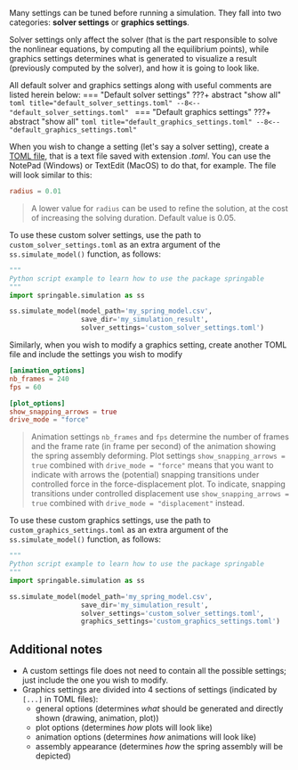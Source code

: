 Many settings can be tuned before running a simulation. They fall into two categories: **solver settings**
or **graphics settings**.

Solver settings only affect the solver (that is the part responsible to solve the nonlinear equations,
by computing all the equilibrium points), while graphics settings determines what is generated to visualize a result
(previously computed by the solver), and how it is going to look like.

All default solver and graphics settings along with useful comments are listed herein below:
=== "Default solver settings"
    ???+ abstract "show all"
        ```toml title="default_solver_settings.toml"
        --8<-- "default_solver_settings.toml"
        ``` 
=== "Default graphics settings"
    ???+ abstract "show all"
        ```toml title="default_graphics_settings.toml"
        --8<-- "default_graphics_settings.toml"
        ```

When you wish to change a setting (let's say a solver setting),
create a [TOML file](https://toml.io/en/), that is a text file saved with extension *.toml*. You can use the NotePad (Windows)
or TextEdit (MacOS) to do that, for example. The file will look similar to this:
```toml title="custom_solver_settings.toml"
radius = 0.01
```
> A lower value for `radius` can be used to refine the solution,
> at the cost of increasing the solving duration. Default value is 0.05.

To use these custom solver settings, use the path to `custom_solver_settings.toml`
as an extra argument of the `ss.simulate_model()` function, as follows:

```python title="my_first_simulation.py"
"""
Python script example to learn how to use the package springable
"""
import springable.simulation as ss

ss.simulate_model(model_path='my_spring_model.csv',
                  save_dir='my_simulation_result',
                  solver_settings='custom_solver_settings.toml')
```


Similarly, when you wish to modify a graphics setting, create another TOML file and include the settings you wish to modify
```toml title="custom_graphics_settings.toml"
[animation_options]
nb_frames = 240
fps = 60

[plot_options]
show_snapping_arrows = true
drive_mode = "force"
```

> Animation settings `nb_frames` and `fps` determine the number of frames and the frame rate (in frame per second) of the animation showing
> the spring assembly deforming. Plot settings `show_snapping_arrows = true` combined with `drive_mode = "force"` means that
> you want to indicate with arrows the (potential) snapping transitions under controlled force in the force-displacement plot.
> To indicate, snapping transitions under controlled displacement use `show_snapping_arrows = true` combined with `drive_mode = "displacement"`
> instead.

To use these custom graphics settings, use the path to `custom_graphics_settings.toml`
as an extra argument of the `ss.simulate_model()` function, as follows:

```python title="my_first_simulation.py"
"""
Python script example to learn how to use the package springable
"""
import springable.simulation as ss

ss.simulate_model(model_path='my_spring_model.csv',
                  save_dir='my_simulation_result',
                  solver_settings='custom_solver_settings.toml',
                  graphics_settings='custom_graphics_settings.toml')
```


## Additional notes
* A custom settings file does not need to contain all the possible settings; just include the one you wish to modify.
* Graphics settings are divided into 4 sections of settings (indicated by `[...]` in TOML files):
    * general options (determines _what_ should be generated and directly shown (drawing, animation, plot))
    * plot options (determines _how_ plots will look like)
    * animation options (determines _how_ animations will look like)
    * assembly appearance (determines _how_ the spring assembly will be depicted)